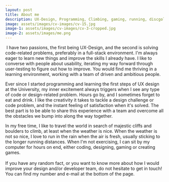 ```yaml
---
layout: post
title: About me
description: UX-Design, Programming, Climbing, gaming, running, discgolfing, and random facts.
image: assets/images/cv-images/cv-15.jpg
image-1: assets/images/cv-images/cv-3-cropped.jpg
image-2: assets/images/me.png
---
```


<p><span class="image left"><img src="{{ site.baseurl }}/{{ page.image-1 }}" alt="" /></span>
I have two passions, the first being UX-Design, and the second is solving code-related problems, preferably in a full-stack environment. I'm always eager to learn new things and improve the skills I already have. I like to converse with people about usability, iterating my way forward through user-testing to figure out how to improve. You would find me thriving in a learning environment, working with a team of driven and ambitious people. </p>

<p>
Ever since I started programming and learning the first steps of UX design at the University, my inner excitement always triggers when I see any type of code or design-related problem. Hours go by, and I sometimes forget to eat and drink. I like the creativity it takes to tackle a design challenge or code problem, and the instant feeling of satisfaction when it's solved. The best part is to be able to share this experience with a team and overcome all the obstacles we bump into along the way together. 

<p>
In my free time, I like to travel the world in search of majestic cliffs and boulders to climb, at least when the weather is nice. When the weather is not so nice, I love to run in the rain when the air is fresh, usually sticking to the longer running distances. When I'm not exercising, I can sit by my computer for hours on end, either coding, designing, gaming or creating games.
<br>
<br>
If you have any random fact, or you want to know more about how I would improve your design and/or developer team, do not hesitate to get in touch! You can find my number and e-mail at the bottom of the page.
</p><span class="image main"><img src="{{ site.baseurl }}/{{ page.image-2 }}" alt="" /></span>